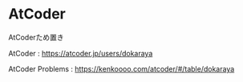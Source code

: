 # AtCoder
AtCoderため置き

AtCoder : https://atcoder.jp/users/dokaraya

AtCoder Problems : https://kenkoooo.com/atcoder/#/table/dokaraya
